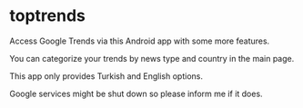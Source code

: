 # toptrends


Access Google Trends via this Android app with some more features.

You can categorize your trends by news type and country in the main page.

This app only provides Turkish and English options.

Google services might be shut down so please inform me if it does.